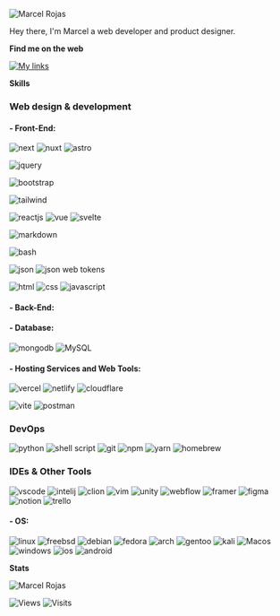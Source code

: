 ![Marcel Rojas](https://raw.githubusercontent.com/marcelrojas/marcelrojas/master/ryomen-sukuna.png)


Hey there, I'm Marcel a web developer and product designer.


<b>Find me on the web</b>

[![My links](https://img.shields.io/badge/behance?style=for-the-badge&logo=behance&logoColor=white)](https://bento.me/marcelrojas)


<b>Skills</b>

### Web design & development

#### - Front-End:

![next](https://img.shields.io/badge/next.js-000000?style=for-the-badge&logo=next.js&logoColor=white)
![nuxt](https://img.shields.io/badge/nuxt.js-00DC82?style=for-the-badge&logo=nuxt.js&logoColor=white)
![astro](https://img.shields.io/badge/astro-BC52EE?style=for-the-badge&logo=astro&logoColor=white)

![jquery](https://img.shields.io/badge/jquery-grey?style=for-the-badge&logo=jquery&logoColor=white)

![bootstrap](https://img.shields.io/badge/-bootstrap-563D7C?style=for-the-badge&logo=bootstrap&logoColor=white)

![tailwind](https://img.shields.io/badge/tailwindcss-06B6D4?style=for-the-badge&logo=tailwindcss&logoColor=white)

![reactjs](https://img.shields.io/badge/-reactjs-%2361DAFB?style=for-the-badge&logo=react&logoColor=white)
![vue](https://img.shields.io/badge/vue.js-35495E?style=for-the-badge&logo=vue.js&logoColor=white)
![svelte](https://img.shields.io/badge/svelte-FF3E00?style=for-the-badge&logo=svelte&logoColor=white)

![markdown](https://img.shields.io/badge/markdown-000000?style=for-the-badge&logo=markdown&logoColor=white)


![bash](https://img.shields.io/badge/bash-4EAA25?style=for-the-badge&labelColor=4EAA25&logo=gnu-bash&logoColor=white)


![json](https://img.shields.io/badge/json-323330?style=for-the-badge&logo=json&logoColor=white)
![json web tokens](https://img.shields.io/badge/json_web_tokens-323330?style=for-the-badge&logo=json-web-tokens&logoColor=white)


![html](https://img.shields.io/badge/html-E34F26?style=for-the-badge&logo=html5&logoColor=white)
![css](https://img.shields.io/badge/css-1572B6?style=for-the-badge&logo=css3&logoColor=white)
![javascript](https://img.shields.io/badge/javascript-F7DF1E?style=for-the-badge&logo=javascript&logoColor=black)

#### - Back-End:


#### - Database:
![mongodb](https://img.shields.io/badge/mongodb-4EA94B?style=for-the-badge&logo=mongodb&logoColor=white)
![MySQL](https://img.shields.io/badge/MySQL-005C84?style=for-the-badge&logo=mysql&logoColor=white)

#### - Hosting Services and Web Tools:

![vercel](https://img.shields.io/badge/vercel-000000?style=for-the-badge&logo=vercel&logoColor=white)
![netlify](https://img.shields.io/badge/netlify-00C7B7?style=for-the-badge&logo=netlify&logoColor=white)
![cloudflare](https://img.shields.io/badge/cloudflare-F38020?style=for-the-badge&logo=cloudflare&logoColor=white)

![vite](https://img.shields.io/badge/vite-646CFF?style=for-the-badge&logo=vite&logoColor=white)
![postman](https://img.shields.io/badge/postman-FF6C37?style=for-the-badge&logo=postman&logoColor=white)


### DevOps

![python](https://img.shields.io/badge/python-14354C?style=for-the-badge&logo=python&logoColor=white)
![shell script](https://img.shields.io/badge/shell_script-121011?style=for-the-badge&logo=gnu-bash&logoColor=white)
![git](https://img.shields.io/badge/Git-E44C30?style=for-the-badge&logo=git&logoColor=white)
![npm](https://img.shields.io/badge/npm-CB3837?style=for-the-badge&logo=npm&logoColor=white)
![yarn](https://img.shields.io/badge/yarn-2C8EBB?style=for-the-badge&logo=yarn&logoColor=white)
![homebrew](https://img.shields.io/badge/homebrew-FBB040?style=for-the-badge&logo=homebrew&logoColor=black)


### IDEs & Other Tools

![vscode](https://img.shields.io/badge/visual_studio_code-0078D4?style=for-the-badge&logo=visual%20studio%20code&logoColor=white)
![intelij](https://img.shields.io/badge/intellij_idea-000000.svg?style=for-the-badge&logo=intellij-idea&logoColor=white)
![clion](https://img.shields.io/badge/clion-000000?style=for-the-badge&logo=clion&logoColor=white)
![vim](https://img.shields.io/badge/vim-019733?style=for-the-badge&logo=vim&logoColor=white)
![unity](https://img.shields.io/badge/unity-000000?style=for-the-badge&logo=unity&logoColor=white)
![webflow](https://img.shields.io/badge/webflow-146EF5?style=for-the-badge&logo=webflow&logoColor=white)
![framer](https://img.shields.io/badge/framer-0055FF?style=for-the-badge&logo=framer&logoColor=white)
![figma](https://img.shields.io/badge/figma-F24E1E?style=for-the-badge&logo=figma&logoColor=white)
![notion](https://img.shields.io/badge/notion-000000?style=for-the-badge&logo=notion&logoColor=white)
![trello](https://img.shields.io/badge/trello-0052CC?style=for-the-badge&logo=trello&logoColor=white)

#### - OS:

![linux](https://img.shields.io/badge/linux-FCC624?style=for-the-badge&logo=linux&logoColor=black)
![freebsd](https://img.shields.io/badge/freebsd-AB2B28?style=for-the-badge&logo=freebsd&logoColor=white)
![debian](https://img.shields.io/badge/debian-A81D33?style=for-the-badge&logo=debian&logoColor=white)
![fedora](https://img.shields.io/badge/fedora-294172?style=for-the-badge&logo=fedora&logoColor=white)
![arch](https://img.shields.io/badge/arch_linux-1793D1?style=for-the-badge&logo=arch-linux&logoColor=white)
![gentoo](https://img.shields.io/badge/gentoo-54487A?style=for-the-badge&logo=gentoo&logoColor=white)
![kali](https://img.shields.io/badge/kali_linux-557C94?style=for-the-badge&logo=kali-linux&logoColor=white)
![Macos](https://img.shields.io/badge/Mac_OS-999999?style=for-the-badge&logo=macos&logoColor=white)
![windows](https://img.shields.io/badge/windows-0078D4?style=for-the-badge&logo=windows&logoColor=white)
![ios](https://img.shields.io/badge/iOS-000000?style=for-the-badge&logo=ios&logoColor=white)
![android](https://img.shields.io/badge/android-3DDC84?style=for-the-badge&logo=android&logoColor=white)


<b>Stats</b>

<img align="center" src="https://readmestats.999857.xyz/api?username=marcelrojas&show_icons=true&locale=en&theme=tokyonight" alt="Marcel Rojas">

![Views](https://komarev.com/ghpvc/?username=marcelrojas&style=flat-square&label=Views)
![Visits](https://badges.pufler.dev/visits/marcelrojas/marcelrojas?style=flat-square&logo=github&color=black)